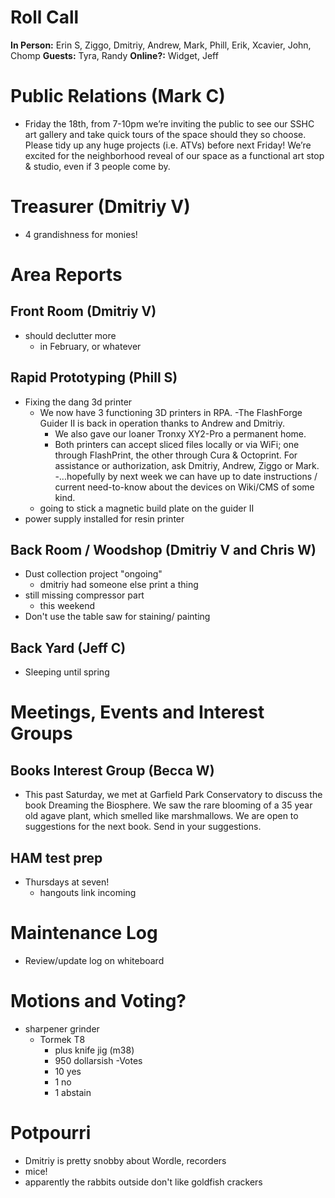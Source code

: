 # Roll Call
**In Person:** Erin S, Ziggo, Dmitriy, Andrew, Mark, Phill, Erik, Xcavier, John, Chomp
**Guests:** Tyra, Randy
**Online?:** Widget, Jeff
# Public Relations (Mark C)
  - Friday the 18th, from 7-10pm we’re inviting the public to see our SSHC art gallery and take quick tours of the space should they so choose. Please tidy up any huge projects (i.e. ATVs) before next Friday! We’re excited for the neighborhood reveal of our space as a functional art stop & studio, even if 3 people come by. 
# Treasurer (Dmitriy V)
- 4 grandishness for monies!
# Area Reports
## Front Room (Dmitriy V)
- should declutter more
  - in February, or whatever
## Rapid Prototyping (Phill S)
- Fixing the dang 3d printer
  - We now have 3 functioning 3D printers in RPA. 
    -The FlashForge Guider II is back in operation thanks to Andrew and Dmitriy. 
    - We also gave our loaner Tronxy XY2-Pro a permanent home.
    - Both printers can accept sliced files locally or via WiFi; one through FlashPrint, the other through Cura & Octoprint. For assistance or authorization, ask Dmitriy, Andrew, Ziggo or Mark.
  -...hopefully by next week we can have up to date instructions / current need-to-know about the devices on Wiki/CMS of some kind.
  - going to stick a magnetic build plate on the guider II
- power supply installed for resin printer
## Back Room / Woodshop (Dmitriy V and Chris W)
- Dust collection project "ongoing"
  - dmitriy had someone else print a thing
- still missing compressor part
  - this weekend
- Don't use the table saw for staining/ painting
## Back Yard (Jeff C)
- Sleeping until spring
# Meetings, Events and Interest Groups

## Books Interest Group (Becca W)
  - This past Saturday, we met at Garfield Park Conservatory to discuss the book Dreaming the Biosphere. We saw the rare blooming of a 35 year old agave plant, which smelled like marshmallows. We are open to suggestions for the next book. Send in your suggestions.
## HAM test prep
- Thursdays at seven!
  - hangouts link incoming
# Maintenance Log
- Review/update log on whiteboard
# Motions and Voting?
- sharpener grinder
  - Tormek T8
    - plus knife jig (m38)
    - 950 dollarsish
   -Votes
    - 10 yes
    - 1 no
    - 1 abstain
# Potpourri
- Dmitriy is pretty snobby about Wordle, recorders
- mice!
- apparently the rabbits outside don't like goldfish crackers
